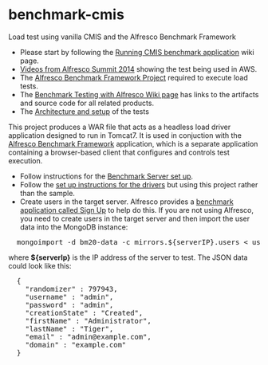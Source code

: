 benchmark-cmis
==============

Load test using vanilla CMIS and the Alfresco Benchmark Framework

* Please start by following the <a href="https://wiki.alfresco.com/wiki/Running_Benchmark_Applications:_CMIS">Running CMIS benchmark application</a> wiki page.
* <a href="https://www.youtube.com/watch?v=_8w5TxjBgh4&list=PLktNOqTikHe8wXFvWnV8s7TbTlV4K2flf">Videos from Alfresco Summit 2014</a> showing the test being used in AWS.
* The <a href="https://github.com/derekhulley/alfresco-benchmark">Alfresco Benchmark Framework Project</a> required to execute load tests.
* The <a href="https://wiki.alfresco.com/wiki/Benchmark_Testing_with_Alfresco">Benchmark Testing with Alfresco Wiki page</a> has links to the artifacts and source code for all related products.
* The <a href="https://wiki.alfresco.com/wiki/Benchmark_Framework_2.0">Architecture and setup</a> of the tests 

This project produces a WAR file that acts as a headless load driver application designed to run in Tomcat7.  It is used in conjuction with the <a href="https://github.com/derekhulley/alfresco-benchmark">Alfresco Benchmark Framework</a> application, which is a separate application containing a browser-based client that configures and controls test execution.


* Follow instructions for the <a href="https://wiki.alfresco.com/wiki/Benchmark_Framework_2.0#Benchmark_Server_Setup">Benchmark Server set up</a>.
* Follow the  <a href="https://wiki.alfresco.com/wiki/Benchmark_Framework_2.0#Benchmark_Load_Driver_Setup">set up instructions for the drivers</a> but using this project rather than the sample.
* Create users in the target server.  Alfresco provides a <a href="https://wiki.alfresco.com/wiki/Running_Benchmark_Applications:_Alfresco_Sign_Up">benchmark application called Sign Up</a> to help do this.  If you are not using Alfresco, you need to create users in the target server and then import the user data into the MongoDB instance:
<pre>
  mongoimport -d bm20-data -c mirrors.${serverIP}.users < users.json
</pre>
where <b>${serverIp}</b> is the IP address of the server to test.  The JSON data could look like this:
<pre>
  {
    "randomizer" : 797943,
    "username" : "admin",
    "password" : "admin",
    "creationState" : "Created",
    "firstName" : "Administrator",
    "lastName" : "Tiger",
    "email" : "admin@example.com",
    "domain" : "example.com"
  }
</pre>

